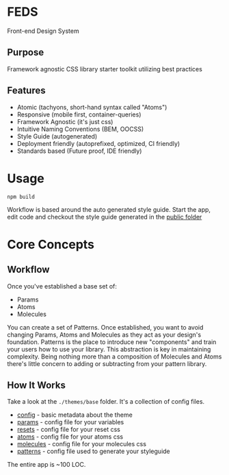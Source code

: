 # FEDS

Front-end Design System

## Purpose

Framework agnostic CSS library starter toolkit utilizing best practices

## Features

- Atomic (tachyons, short-hand syntax called "Atoms")
- Responsive (mobile first, container-queries)
- Framework Agnostic (it's just css)
- Intuitive Naming Conventions (BEM, OOCSS)
- Style Guide (autogenerated)
- Deployment friendly (autoprefixed, optimized, CI friendly)
- Standards based (Future proof, IDE friendly)

# Usage

    npm build

Workflow is based around the auto generated style guide. Start the app, edit code and checkout the style guide generated in the [public folder](./public)

# Core Concepts

## Workflow

Once you've established a base set of:

- Params
- Atoms
- Molecules

You can create a set of Patterns. Once established, you want to avoid changing Params, Atoms and Molecules as they act as your design's foundation. Patterns is the place to introduce new "components" and train your users how to use your library. This abstraction is key in maintaining complexity. Being nothing more than a composition of Molecules and Atoms there's little concern to adding or subtracting from your pattern library.

## How It Works

Take a look at the `./themes/base` folder. It's a collection of config files.

- [config](./themes/base/config.json) - basic metadata about the theme
- [params](./themes/base/params.json) - config file for your variables
- [resets](./themes/base/resets.json) - config file for your reset css
- [atoms](./themes/base/atoms.json) - config file for your atoms css
- [molecules](./themes/base/molecules.json) - config file for your molecules css
- [patterns](./themes/base/patterns.json) - config file used to generate your styleguide

The entire app is ~100 LOC.
